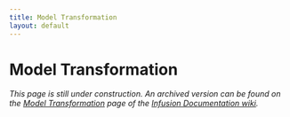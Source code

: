```yaml
---
title: Model Transformation
layout: default
---
```


# Model Transformation #

_This page is still under construction. An archived version can be found on the [Model Transformation](http://wiki.fluidproject.org/display/docs/Model+Transformation) page of the [Infusion Documentation wiki](http://wiki.fluidproject.org/display/docs/Infusion+Documentation)._ 

